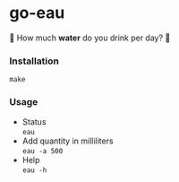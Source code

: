 # go-eau
:potable_water: How much **water** do you drink per day? :potable_water:

### Installation
`make`

### Usage
- Status  
`eau`
- Add quantity in milliliters  
`eau -a 500`
- Help  
`eau -h`
